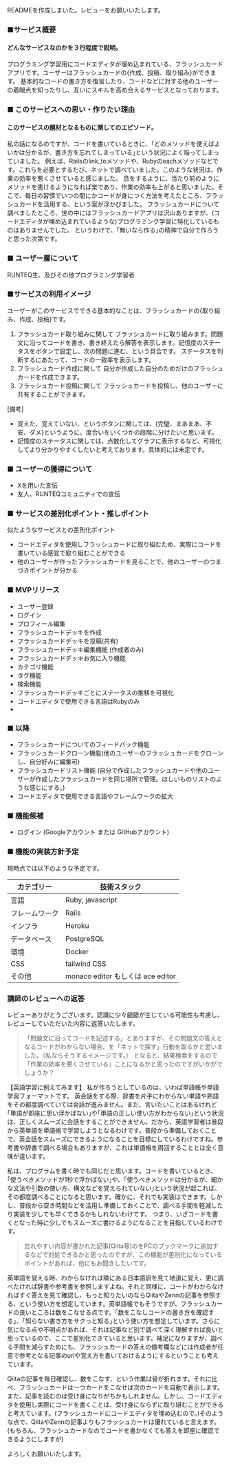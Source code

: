 READMEを作成しまいた。レビューをお願いいたします。

### ■サービス概要
#### どんなサービスなのかを３行程度で説明。
プログラミング学習用にコードエディタが埋め込まれている、フラッシュカードアプリです。ユーザーはフラッシュカードの{作成、投稿、取り組み}ができます。
基本的なコードの書き方を復習したり、コードなどに対する他のユーザーの着眼点を知ったりし、互いにスキルを高め合えるサービスとなっております。

### ■ このサービスへの思い・作りたい理由
#### このサービスの題材となるものに関してのエピソード。
私の話になるのですが、コードを書いているときに、｢どのメソッドを使えばよいかは分かるが、書き方を忘れてしまっている｣という状況によく陥ってしまっていました。
例えば、Railsのlink_toメソッドや、Rubyのeachメソッドなどです。これらを必要とするたび、ネットで調べていました。このような状況は、作業の効率を悪くさせていると感じました。
息をするように、当たり前のようにメソッドを書けるようになれば楽であり、作業の効率も上がると思いました。そこで、毎日の習慣でいつの間にかコードが身につく方法を考えたところ、フラッシュカードを活用する、という案が浮かびました。
フラッシュカードについて調べましたところ、世の中にはフラッシュカードアプリは沢山ありますが、(コードエディタが埋め込まれているような)プログラミング学習に特化しているものはありませんでした。
というわけで、｢無いなら作る｣の精神で自分で作ろうと思った次第です。

### ■ ユーザー層について
RUNTEQ生、及びその他プログラミング学習者

### ■サービスの利用イメージ
ユーザーがこのサービスでできる基本的なことは、フラッシュカードの{取り組み、作成、投稿}です。
1. フラッシュカード取り組みに関して
   フラッシュカードに取り組みます。問題文に沿ってコードを書き、書き終えたら解答を表示します。記憶度のステータスをボタンで設定し、次の問題に進む、という具合です。
   ステータスを判断するにあたって、コードの一致率を表示します。
2. フラッシュカード作成に関して
  自分が作成した自分のためだけのフラッシュカードを作成できます。
3. フラッシュカード投稿に関して
    フラッシュカードを投稿し、他のユーザーに共有することができます。

[備考]
- 覚えた、覚えていない、というボタンに関しては、{完璧、まあまあ、不安、ダメ}というように、度合いをいくつかの段階に分けたいと思います。
- 記憶度のステータスに関しては、点数化してグラフに表示するなど、可視化してより分かりやすくしたいと考えております。具体的には未定です。
### ■ ユーザーの獲得について
- Xを用いた宣伝
- 友人、RUNTEQコミュニティでの宣伝

### ■ サービスの差別化ポイント・推しポイント
似たようなサービスとの差別化ポイント
- コードエディタを使用しフラッシュカードに取り組むため、実際にコードを書いている感覚で取り組むことができる
- 他のユーザーが作ったフラッシュカードを見ることで、他のユーザーのつまづきポイントが分かる

### ■ MVPリリース
- ユーザー登録
- ログイン
- プロフィール編集
- フラッシュカードデッキを作成
- フラッシュカードデッキを投稿(共有)
- フラッシュカードデッキ編集機能 (作成者のみ)
- フラッシュカードデッキお気に入り機能
- カテゴリ機能
- タグ機能
- 検索機能
- フラッシュカードデッキごとにステータスの推移を可視化
- コードエディタで使用できる言語はRubyのみ
- 
### ■ 以降
- フラッシュカードについてのフィードバック機能
- フラッシュカードクローン機能(他のユーザーのフラッシュカードをクローンし、自分好みに編集可)
- フラッシュカードリスト機能 (自分で作成したフラッシュカードや他のユーザーが作成したフラッシュカードを同じ場所で管理。ほしいものリストのような感じにする。)
- コードエディタで使用できる言語やフレームワークの拡大
  
### ■ 機能候補
- ログイン (Googleアカウント または GitHubアカウント)

### ■ 機能の実装方針予定
現時点では以下のような予定です。

| カテゴリー | 技術スタック |
| --- | --- |
| 言語 | Ruby, javascript |
| フレームワーク | Rails |
| インフラ | Heroku |
| データベース | PostgreSQL |
| 環境 | Docker |
| CSS | tailwind CSS |
| その他 | monaco editor もしくは ace editor |


### 講師のレビューへの返答

レビューありがとうございます。認識に少々齟齬が生じている可能性も考慮し、レビューしていただいた内容に返答いたします。

> 「問題文に沿ってコードを記述する」とありますが、その問題文の答えとなるコードがわからない場合、を「ネットで探す」行動を取るかと思いました。（私ならそうするイメージです。）
となると、結果検索をするので「作業の効率を悪くさせている」ことになるかと思ったのですがいかがでしょうか？
> 

【英語学習に例えてみます】
私が作ろうとしているのは、いわば単語帳や単語学習フォーマットです。
英会話をする際、辞書を片手にわからない単語や熟語をその都度調べていては会話が進みません。また、言いたいことはあるけれど｢単語が即座に思い浮かばない｣や｢単語の正しい使い方がわからない｣という状況は、正しくスムーズに会話をすることができません。だから、英語学習者は普段から英単語を単語帳で学習しようとなるわけです。普段から準備しておくことで、英会話をスムーズにできるようになることを目標にしているわけですね。参考書や辞書で調べる場合もありますが、これは単語帳を周回することとは全く意味が違います。

私は、プログラムを書く時でも同じだと思います。コードを書いているとき、｢使うべきメソッドが1秒で浮かばない｣や、｢使うべきメソッドは分かるが、細かな文法や引数の使い方、構文などを覚えられていない｣という状況が起これば、その都度調べることになると思います。確かに、それでも実装はできます。しかし、普段から空き時間などを活用し準備しておくことで、調べる手間を軽減したり実装を少しでも早くできるかもしれないわけです。
つまり、いざコードを書くとなった時に少しでもスムーズに書けるようになることを目指しているわけです。


> 忘れやすい内容が書かれた記事(Qiita等)のをPCのブックマークに追加するなどで対処できるかと思ったのですが、この機能が差別化になっているポイントがあれば、他にもお聞きしたいです。

英単語を覚える時、わからなければ隣にある日本語訳を見て地道に覚え、更に調べたければ辞書や参考書を参照しますよね。それと同様に、コードがわからなければすぐ答えを見て確認し、もっと知りたいのならQiitaやZennの記事を参照する、という使い方を想定しています。英単語帳でもそうですが、フラッシュカードの良いところは数をこなせる点です。｢数をこなしコードの書き方を確認する｣、｢知らない書き方をサクっと知る｣という使い方を想定しています。さらに気になる点や不明点があれば、それは記事など別で調べて深く理解すれば良いと思っているので、ここで差別化できていると思います。補足になりますが、調べる手間を減らすためにも、フラッシュカードの答えの備考欄などには作成者が任意で参考となる記事のurlや覚え方を書いておけるようにするということも考えています。

Qiitaの記事を毎日確認し、数をこなす、という作業は骨が折れます。それに比べ、フラッシュカードは一つカードをこなせば次のカードを自動で表示します。また、記事を読むのは受け身になりがちかもしれません。しかし、コードエディタを使用し実際にコードを書くことは、受け身にならずに取り組むことができると考えています。(フラッシュカードにコードエディタを埋め込むので。)そのような点で、QiitaやZennの記事よりもフラッシュカードは優れていると言えます。
(もちろん、フラッシュカードなのでコードを書かなくても答えを即座に確認できるようにしますが)

よろしくお願いいたします。